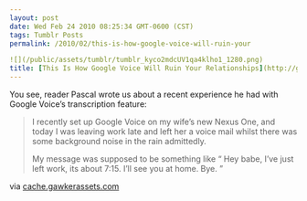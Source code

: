 ```yaml
---
layout: post
date: Wed Feb 24 2010 08:25:34 GMT-0600 (CST)
tags: Tumblr Posts
permalink: /2010/02/this-is-how-google-voice-will-ruin-your

![](/public/assets/tumblr/tumblr_kyco2mdcUV1qa4klho1_1280.png)
title: [This Is How Google Voice Will Ruin Your Relationships](http://gizmodo.com/5478789/this-is-how-google-voice-will-ruin-your-relationships)
---
```


<span>You see, reader Pascal wrote us about a recent experience he had with Google Voice’s transcription feature:</span>

<span></span>

> I recently set up Google Voice on my wife’s new Nexus One, and today I was leaving work late and left her a voice mail whilst there was some background noise in the rain admittedly.
> 
> My message was supposed to be something like “ Hey babe, I’ve just left work, its about 7:15\. I’ll see you at home. Bye. ”

via [cache.gawkerassets.com](http://cache.gawkerassets.com/assets/images/4/2010/02/googlevoicemishap.png)
